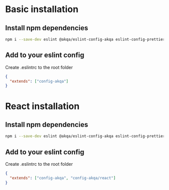 # Basic installation

## Install npm dependencies

```bash
npm i --save-dev eslint @akqa/eslint-config-akqa eslint-config-prettier eslint-plugin-import eslint-plugin-prettier eslint-plugin-react prettier
```

## Add to your eslint config

Create .eslintrc to the root folder

```json
{
  "extends": ["config-akqa"]
}
```

# React installation

## Install npm dependencies

```bash
npm i --save-dev eslint @akqa/eslint-config-akqa eslint-config-prettier eslint-config-react-app eslint-plugin-import eslint-plugin-prettier eslint-plugin-react prettier
```

## Add to your eslint config

Create .eslintrc to the root folder

```json
{
  "extends": ["config-akqa", "config-akqa/react"]
}
```
